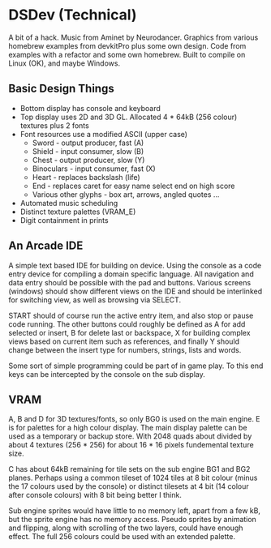DSDev (Technical)
=================

A bit of a hack. Music from Aminet by Neurodancer. Graphics from various homebrew examples from devkitPro plus some own design. Code from examples with a refactor and some own homebrew. Built to compile on Linux (OK), and maybe Windows.

Basic Design Things
-------------------

* Bottom display has console and keyboard
* Top display uses 2D and 3D GL. Allocated 4 * 64kB (256 colour) textures plus 2 fonts
* Font resources use a modified ASCII (upper case)
  * Sword - output producer, fast (A)
  * Shield - input consumer, slow (B)
  * Chest - output producer, slow (Y)
  * Binoculars - input consumer, fast (X)
  * Heart - replaces backslash (life)
  * End - replaces caret for easy name select end on high score
  * Various other glyphs - box art, arrows, angled quotes ...
* Automated music scheduling
* Distinct texture palettes (VRAM_E)
* Digit containment in prints

An Arcade IDE
-------------

A simple text based IDE for building on device. Using the console as a code entry device for compiling a domain specific language. All navigation and data entry should be possible with the pad and buttons. Various screens (windows) should show different views on the IDE and should be interlinked for switching view, as well as browsing via SELECT.

START should of course run the active entry item, and also stop or pause code running. The other buttons could roughly be defined as A for add selected or insert, B for delete last or backspace, X for building complex views based on current item such as references, and finally Y should change between the insert type for numbers, strings, lists and words.

Some sort of simple programming could be part of in game play. To this end keys can be intercepted by the console on the sub display.

VRAM
----

A, B and D for 3D textures/fonts, so only BG0 is used on the main engine. E is for palettes for a high colour display. The main display palette can be used as a temporary or backup store. With 2048 quads about divided by about 4 textures (256 * 256) for about 16 * 16 pixels fundemental texture size.

C has about 64kB remaining for tile sets on the sub engine BG1 and BG2 planes. Perhaps using a common tileset of 1024 tiles at 8 bit colour (minus the 17 colours used by the console) or distinct tilesets at 4 bit (14 colour after console colours) with 8 bit being better I think.

Sub engine sprites would have little to no memory left, apart from a few kB, but the sprite engine has no memory access. Pseudo sprites by animation and flipping, along with scrolling of the two layers, could have enough effect. The full 256 colours could be used with an extended palette.

